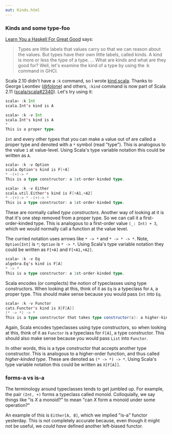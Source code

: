 ```yaml
---
out: Kinds.html
---
```


  [moott]: http://learnyouahaskell.com/making-our-own-types-and-typeclasses
  [cheatsheet]: scalaz-cheatsheet.html
  [scala2340]: https://github.com/scala/scala/pull/2340

### Kinds and some type-foo

[Learn You a Haskell For Great Good][moott] says:

> Types are little labels that values carry so that we can reason about the values. But types have their own little labels, called kinds. A kind is more or less the type of a type. 
> ...
> What are kinds and what are they good for? Well, let's examine the kind of a type by using the :k command in GHCI.

Scala 2.10 didn't have a `:k` command, so I wrote [kind.scala](https://gist.github.com/eed3si9n/3610635).
Thanks to George Leontiev ([@folone](https://twitter.com/folone)) and others, `:kind` command is now part of Scala 2.11 ([scala/scala#2340][scala2340]). Let's try using it:

```scala
scala> :k Int
scala.Int's kind is A

scala> :k -v Int
scala.Int's kind is A
*
This is a proper type.
```

`Int` and every other types that you can make a value out of are called a proper type and denoted with a `*` symbol (read "type"). This is analogous to the value `1` at value-level. Using Scala's type variable notation this could be written as `A`.

```scala
scala> :k -v Option
scala.Option's kind is F[+A]
* -(+)-> *
This is a type constructor: a 1st-order-kinded type.

scala> :k -v Either
scala.util.Either's kind is F[+A1,+A2]
* -(+)-> * -(+)-> *
This is a type constructor: a 1st-order-kinded type.
```

These are normally called *type constructors*. Another way of looking at it is that it's one step removed from a proper type. So we can call it a first-order-kinded type. This is analogous to a first-order value `(_: Int) + 3`, which we would normally call a function at the value level.

The curried notation uses arrows like `* -> *` and `* -> * -> *`. Note, `Option[Int]` is `*`; `Option` is `* -> *`. Using Scala's type variable notation they could be written as `F[+A]` and `F[+A1,+A2]`.

```scala
scala> :k -v Eq
algebra.Eq's kind is F[A]
* -> *
This is a type constructor: a 1st-order-kinded type.
```

Scala encodes (or complects) the notion of typeclasses using type constructors.
When looking at this, think of it as `Eq` is a typeclass for `A`, a proper type.
This should make sense because you would pass `Int` into `Eq`.

```scala
scala> :k -v Functor
cats.Functor's kind is X[F[A]]
(* -> *) -> *
This is a type constructor that takes type constructor(s): a higher-kinded type.
```

Again, Scala encodes typeclasses using type constructors,
so when looking at this, think of it as `Functor` is a typeclass for `F[A]`, a type constructor.
This should also make sense because you would pass `List` into `Functor`.

In other words, this is a type constructor that accepts another type constructor.
This is analogous to a higher-order function, and thus called *higher-kinded type*.
These are denoted as `(* -> *) -> *`. Using Scala's type variable notation this could be written as `X[F[A]]`.

### forms-a vs is-a

The terminology around typeclasses tends to get jumbled up.
For example, the pair `(Int, +)` forms a typeclass called monoid. 
Colloquially, we say things like "is _X_ a monoid?" to mean "can _X_ form a monoid under some operation?"

An example of this is `Either[A, B]`, which we implied "is-a" functor yesterday.
This is not completely accurate because, even though it might not be useful, we *could have* defined another left-biased functor.
